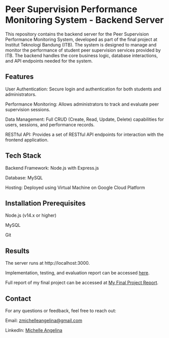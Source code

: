 # Peer Supervision Performance Monitoring System - Backend Server
This repository contains the backend server for the Peer Supervision Performance Monitoring System, developed as part of the final project at Institut Teknologi Bandung (ITB). The system is designed to manage and monitor the performance of student peer supervision services provided by ITB. The backend handles the core business logic, database interactions, and API endpoints needed for the system.

## Features
User Authentication: Secure login and authentication for both students and administrators.

Performance Monitoring: Allows administrators to track and evaluate peer supervision sessions.

Data Management: Full CRUD (Create, Read, Update, Delete) capabilities for users, sessions, and performance records.

RESTful API: Provides a set of RESTful API endpoints for interaction with the frontend application.

## Tech Stack
Backend Framework: Node.js with Express.js

Database: MySQL

Hosting: Deployed using Virtual Machine on Google Cloud Platform

## Installation Prerequisites
Node.js (v14.x or higher)

MySQL

Git

## Results
The server runs at http://localhost:3000.

Implementation, testing, and evaluation report can be accessed [here](https://drive.google.com/file/d/1jWIeYWFVokWX37NNMSWujeNdVezn4-jN/view?usp=sharing).

Full report of my final project can be accessed at [My Final Project Report](https://drive.google.com/file/d/1B80gTmp65oT_0TlowC-GYLj_FVs8BJre/view?usp=sharing).

## Contact

For any questions or feedback, feel free to reach out:

Email: [zmichelleangelina@gmail.com](zmichelleangelina@gmail.com)

LinkedIn: [Michelle Angelina](https://www.linkedin.com/in/mchelleangelina/)
